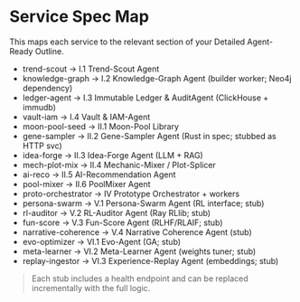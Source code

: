 # Service Spec Map

This maps each service to the relevant section of your Detailed Agent-Ready Outline.

- trend-scout → I.1 Trend-Scout Agent
- knowledge-graph → I.2 Knowledge-Graph Agent (builder worker; Neo4j dependency)
- ledger-agent → I.3 Immutable Ledger & AuditAgent (ClickHouse + immudb)
- vault-iam → I.4 Vault & IAM-Agent
- moon-pool-seed → II.1 Moon-Pool Library
- gene-sampler → II.2 Gene-Sampler Agent (Rust in spec; stubbed as HTTP svc)
- idea-forge → II.3 Idea-Forge Agent (LLM + RAG)
- mech-plot-mix → II.4 Mechanic-Mixer / Plot-Splicer
- ai-reco → II.5 AI-Recommendation Agent
- pool-mixer → II.6 PoolMixer Agent
- proto-orchestrator → IV Prototype Orchestrator + workers
- persona-swarm → V.1 Persona-Swarm Agent (RL interface; stub)
- rl-auditor → V.2 RL-Auditor Agent (Ray RLlib; stub)
- fun-score → V.3 Fun-Score Agent (RLHF/RLAIF; stub)
- narrative-coherence → V.4 Narrative Coherence Agent (stub)
- evo-optimizer → VI.1 Evo-Agent (GA; stub)
- meta-learner → VI.2 Meta-Learner Agent (weights tuner; stub)
- replay-ingestor → VI.3 Experience-Replay Agent (embeddings; stub)

> Each stub includes a health endpoint and can be replaced incrementally with the full logic.
